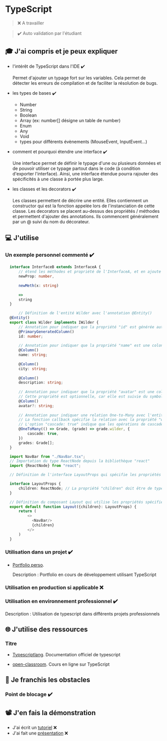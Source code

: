 # TypeScript

> ❌ A travailler

> ✔️ Auto validation par l'étudiant

## 🎓 J'ai compris et je peux expliquer

- l'intérêt de TypeScript dans l'IDE ✔️

  Permet d'ajouter un typage fort sur les variables. Cela permet de détecter les erreurs de compilation et de faciliter
  la résolution de bugs.

- les types de bases ✔️

    * Number
    * String
    * Boolean
    * Array (ex: number[] désigne un table de number)
    * Enum
    * Any
    * Void
    * types pour différents évènements (MouseEvent, InputEvent...)

- comment et pourquoi étendre une interface ✔️

  Une interface permet de définir le typage d'une ou plusieurs données et de pouvoir utiliser ce typage partout dans le
  code (à condition d'exporter l'interface). Ainsi, une interface étendue pourra rajouter des spécificités à une classe
  à portée plus large.

- les classes et les decorators ✔️

  Les classes permettent de décrire une entité. Elles contiennent un constructor qui est la fonction appelée lors de
  l'instanciation de cette classe.
  Les decorators se placent au-dessus des propriétés / méthodes et permettent d'ajouter des annotations. Ils commencent
  généralement par un @ suivi du nom du décorateur.

## 💻 J'utilise

### Un exemple personnel commenté ✔️

```typescript
  interface InterfaceB extends InterfaceA {
      // étend les méthodes et propriété de l'InterfaceA, et en ajoute les suivantes
      newProp: number,
  
      newMeth(x: string)
  
      =>
      string
  }
```

```typescript
      // Définition de l'entité Wilder avec l'annotation @Entity()
  @Entity()
  export class Wilder implements IWilder {
      // Annotation pour indiquer que la propriété "id" est générée automatiquement comme clé primaire
      @PrimaryGeneratedColumn()
      id: number;
  
      // Annotation pour indiquer que la propriété "name" est une colonne de type string
      @Column()
      name: string;
  
      @Column()
      city: string;
  
      @Column()
      description: string;
  
      // Annotation pour indiquer que la propriété "avatar" est une colonne de type string
      // Cette propriété est optionnelle, car elle est suivie du symbole "?"
      @Column()
      avatar?: string;
  
      // Annotation pour indiquer une relation One-to-Many avec l'entité Grade
      // La fonction callback spécifie la relation avec la propriété "wilder" dans l'entité Grade
      // L'option "cascade: true" indique que les opérations de cascade sont activées pour cette relation
      @OneToMany(() => Grade, (grade) => grade.wilder, {
          cascade: true,
      })
      grades: Grade[];
  }
```

```typescript
  import NavBar from "./NavBar.tsx";
  // Importation du type ReactNode depuis la bibliothèque "react"
  import {ReactNode} from "react";

  // Définition de l'interface LayoutProps qui spécifie les propriétés attendues pour le composant Layout

  interface LayoutProps {
      children: ReactNode; // La propriété "children" doit être de type ReactNode
  }

  // Définition du composant Layout qui utilise les propriétés spécifiées dans l'interface LayoutProps
  export default function Layout({children}: LayoutProps) {
      return (
          <>
            <NavBar/>
            {children}
          </>
      )
  }
```

### Utilisation dans un projet ✔️

- [Portfolio perso](https://github.com/GrischK/portfolio_animated).

  Description : Portfolio en cours de développement utilisant TypeScript

### Utilisation en production si applicable ❌

### Utilisation en environnement professionnel ✔️

Description : Utilisation de typescript dans différents projets professionnels

## 🌐 J'utilise des ressources

### Titre

- [Typescriptlang](https://www.typescriptlang.org/).
  Documentation officiel de typescript

- [open-classroom](https://openclassrooms.com/fr/courses/8039116-decouvrez-typescript).
  Cours en ligne sur TypeScript

## 🚧 Je franchis les obstacles

### Point de blocage ✔️

## 📽️ J'en fais la démonstration

- J'ai écrit un [tutoriel]() ❌ 
- J'ai fait une [présentation]() ❌ 
